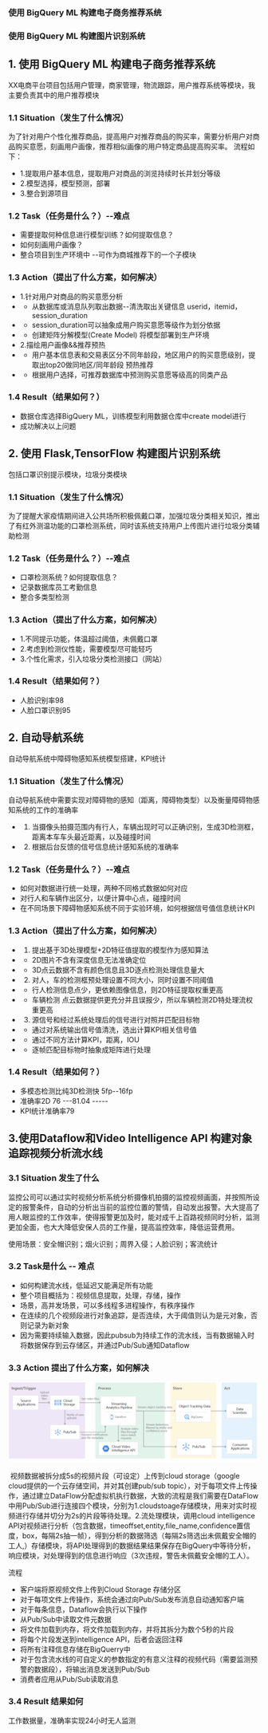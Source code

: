 ### 使用 BigQuery ML 构建电子商务推荐系统

### 使用 BigQuery ML 构建图片识别系统


## 1. 使用 BigQuery ML 构建电子商务推荐系统

XX电商平台项目包括用户管理，商家管理，物流跟踪，用户推荐系统等模块，我主要负责其中的用户推荐模块


### 1.1 Situation（发生了什么情况）

为了针对用户个性化推荐商品，提高用户对推荐商品的购买率，需要分析用户对商品购买意愿，刻画用户画像，推荐相似画像的用户特定商品提高购买率。
流程如下：
- 1.提取用户基本信息，提取用户对商品的浏览持续时长并划分等级
- 2.模型选择，模型预测，部署
- 3.整合到源项目


### 1.2 Task（任务是什么？）--难点

- 需要提取何种信息进行模型训练？如何提取信息？
- 如何刻画用户画像？
- 整合项目到生产环境中    --可作为商城推荐下的一个子模块


### 1.3 Action（提出了什么方案，如何解决）

- 1.针对用户对商品的购买意愿分析
- - 从数据库或消息队列取出数据--清洗取出关键信息 userid，itemid，session_duration
- - session_duration可以抽象成用户购买意愿等级作为划分依据
- - 创建矩阵分解模型(Create Model) 将模型部署到生产环境
- 2.描绘用户画像&&推荐预热
- - 用户基本信息表和交易表区分不同年龄段，地区用户的购买意愿级别，提取出top20做同地区/同年龄段 预热推荐
- - 根据用户选择，可推荐数据库中预测购买意愿等级高的同类产品


### 1.4 Result（结果如何？）
- 数据仓库选择BigQuery ML，训练模型利用数据仓库中create model进行
- 成功解决以上问题


## 2. 使用 Flask,TensorFlow 构建图片识别系统


包括口罩识别提示模块，垃圾分类模块


### 1.1 Situation（发生了什么情况）

为了提醒大家疫情期间进入公共场所积极佩戴口罩，加强垃圾分类相关知识，推出了有红外测温功能的口罩检测系统，同时该系统支持用户上传图片进行垃圾分类辅助检测



### 1.2 Task（任务是什么？）--难点

- 口罩检测系统？如何提取信息？
- 记录数据库员工考勤信息
- 整合多类型检测


### 1.3 Action（提出了什么方案，如何解决）

- 1.不同提示功能，体温超过阈值，未佩戴口罩
- 2.考虑到检测仪性能，需要模型尽可能轻巧
- 3.个性化需求，引入垃圾分类检测接口（网站）



### 1.4 Result（结果如何？）
- 人脸识别率98
- 人脸口罩识别95




## 2. 自动导航系统


自动导航系统中障碍物感知系统模型搭建，KPI统计


### 1.1 Situation（发生了什么情况）

自动导航系统中需要实现对障碍物的感知（距离，障碍物类型）以及衡量障碍物感知系统的工作的准确率
- 1. 当摄像头拍摄范围内有行人，车辆出现时可以正确识别，生成3D检测框，距离本车车头最近距离，以及碰撞时间
- 2. 根据后台反馈的信号信息统计感知系统的准确率



### 1.2 Task（任务是什么？）--难点

- 如何对数据进行统一处理，两种不同格式数据如何对应
- 对行人和车辆作出区分，以便计算中心点，碰撞时间
- 在不同场景下障碍物感知系统不同于实验环境，如何根据信号值信息统计KPI


### 1.3 Action（提出了什么方案，如何解决）

- 1. 提出基于3D处理模型+2D特征值提取的模型作为感知算法
- - 2D图片不含有深度信息无法准确定位
- - 3D点云数据不含有颜色信息且3D逐点检测处理信息量大
- 2. 对人，车的检测框预处理设置不同大小，同时设置不同阈值
- - 行人检测信息点少，更依赖图像信息，则2D特征提取权重更高
- - 车辆检测 点云数据提供更充分并且误报少，所以车辆检测2D特处理流权重更高
- 3. 源信号和经过系统处理后的信号进行对照并匹配目标物
- - 通过对系统输出信号值清洗，选出计算KPI相关信号值
- - 通过不同方法计算KPI，距离，IOU
- - 逐帧匹配目标物时抽象成矩阵进行处理


### 1.4 Result（结果如何？）
- 多模态检测比纯3D检测快 5fp--16fp
- 准确率2D 76 ---81.04 -----
- KPI统计准确率79

## 3.使用Dataflow和Video Intelligence API 构建对象追踪视频分析流水线

### 3.1 Situation 发生了什么

  监控公司可以通过实时视频分析系统分析摄像机拍摄的监控视频画面，并按照所设定的报警条件，自动的分析出当前的监控位置的警情，自动发出报警。大大提高了用人眼监控的工作效率，使得报警更加及时，能对成千上百路视频同时分析，监测更加全面，也大大降低安保人员的工作量，提高监控效率，降低运营费用。

  使用场景：安全帽识别；烟火识别；周界入侵；人脸识别；客流统计

### 3.2 Task是什么 -- 难点

- 如何构建流水线，低延迟又能满足所有功能
- 整个项目概括为：视频信息提取，处理，存储，操作
- 场景，高并发场景，可以多线程多进程操作，有秩序操作
- 在连续的几个视频段进行对象追踪，是否连续，大于阈值则认为是元对象，否则记录为新对象
- 因为需要持续输入数据，因此pubsub为持续工作的流水线，当有数据输入时将数据保存到云存储区，并通过Pub/Sub通知Dataflow

### 3.3 Action 提出了什么方案，如何解决

![uild-streamin](img\build-streaming.png)

​	视频数据被拆分成5s的视频片段（可设定）上传到cloud storage（google cloud提供的一个云存储空间，并对其创建pub/sub topic），对于每项文件上传操作，通过建立DataFlow分配虚拟机执行数据，大致的流程是我们需要在DataFlow中用Pub/Sub进行连接四个模块，分别为1.cloudstoage存储模块，用来对实时视频进行存储并切分为2s的片段等待处理。2.流处理模块，调用cloud intelligence API对视频进行分析（包含数据，timeoffset,entity,file_name,confidence置信度，box，每隔2s抽一帧），得到分析的数据筛选（每隔2s筛选出未佩戴安全帽的工人,）存储模块，将API处理得到的数据结果结果保存在BigQuery中等待分析，响应模块，对处理得到的信息进行响应（3次违规，警告未佩戴安全帽的工人）。

流程

- 客户端将原视频文件上传到Cloud Storage 存储分区
- 对于每项文件上传操作，系统会通过向Pub/Sub发布消息自动通知客户端
- 对于每条信息，Dataflow会执行以下操作
- 从Pub/Sub中读取文件元数据
- 将文件加载到内存，将文件加载到内存，并将其拆分为数个5秒的片段
- 将每个片段发送到intelligence API，后者会返回注释
- 将所有注释信息存储在BigQuerry中
- 对于包含流水线的可自定义的参数指定的有意义注释的视频代码（需要监测预警的数据段），将输出消息发送到Pub/Sub
- 消费者应用从Pub/Sub读取消息

### 3.4 Result 结果如何

工作数据量，准确率实现24小时无人监测